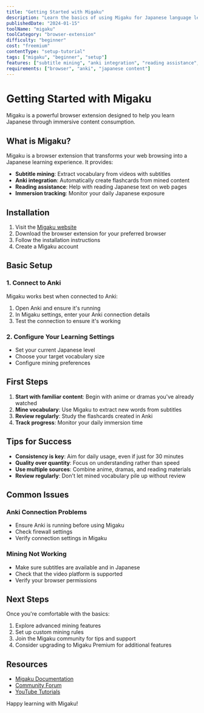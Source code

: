 ```yaml
---
title: "Getting Started with Migaku"
description: "Learn the basics of using Migaku for Japanese language learning"
publishedDate: "2024-01-15"
toolName: "migaku"
toolCategory: "browser-extension"
difficulty: "beginner"
cost: "freemium"
contentType: "setup-tutorial"
tags: ["migaku", "beginner", "setup"]
features: ["subtitle mining", "anki integration", "reading assistance", "immersion tracking"]
requirements: ["browser", "anki", "japanese content"]
---
```


# Getting Started with Migaku

Migaku is a powerful browser extension designed to help you learn Japanese through immersive content consumption.

## What is Migaku?

Migaku is a browser extension that transforms your web browsing into a Japanese learning experience. It provides:

- **Subtitle mining**: Extract vocabulary from videos with subtitles
- **Anki integration**: Automatically create flashcards from mined content
- **Reading assistance**: Help with reading Japanese text on web pages
- **Immersion tracking**: Monitor your daily Japanese exposure

## Installation

1. Visit the [Migaku website](https://migaku.io)
2. Download the browser extension for your preferred browser
3. Follow the installation instructions
4. Create a Migaku account

## Basic Setup

### 1. Connect to Anki

Migaku works best when connected to Anki:

1. Open Anki and ensure it's running
2. In Migaku settings, enter your Anki connection details
3. Test the connection to ensure it's working

### 2. Configure Your Learning Settings

- Set your current Japanese level
- Choose your target vocabulary size
- Configure mining preferences

## First Steps

1. **Start with familiar content**: Begin with anime or dramas you've already watched
2. **Mine vocabulary**: Use Migaku to extract new words from subtitles
3. **Review regularly**: Study the flashcards created in Anki
4. **Track progress**: Monitor your daily immersion time

## Tips for Success

- **Consistency is key**: Aim for daily usage, even if just for 30 minutes
- **Quality over quantity**: Focus on understanding rather than speed
- **Use multiple sources**: Combine anime, dramas, and reading materials
- **Review regularly**: Don't let mined vocabulary pile up without review

## Common Issues

### Anki Connection Problems
- Ensure Anki is running before using Migaku
- Check firewall settings
- Verify connection settings in Migaku

### Mining Not Working
- Make sure subtitles are available and in Japanese
- Check that the video platform is supported
- Verify your browser permissions

## Next Steps

Once you're comfortable with the basics:

1. Explore advanced mining features
2. Set up custom mining rules
3. Join the Migaku community for tips and support
4. Consider upgrading to Migaku Premium for additional features

## Resources

- [Migaku Documentation](https://docs.migaku.io)
- [Community Forum](https://community.migaku.io)
- [YouTube Tutorials](https://youtube.com/migaku)

Happy learning with Migaku!
